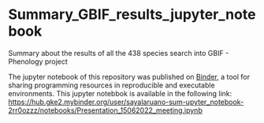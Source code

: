 # Summary_GBIF_results_jupyter_notebook
Summary about the results of all the 438 species search into GBIF - Phenology project 

The jupyter notebook of this repository was published on [Binder](https://mybinder.org/), a tool for sharing programming resources in reproducible and executable environments. This jupyter notebbok is available in the following link: https://hub.gke2.mybinder.org/user/sayalaruano-sum-upyter_notebook-2rr0ozzz/notebooks/Presentation_15062022_meeting.ipynb
